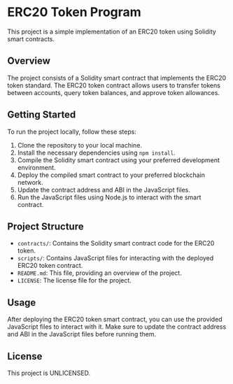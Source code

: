 

# ERC20 Token Program 

This project is a simple implementation of an ERC20 token using Solidity smart contracts.

## Overview

The project consists of a Solidity smart contract that implements the ERC20 token standard. The ERC20 token contract allows users to transfer tokens between accounts, query token balances, and approve token allowances.

## Getting Started

To run the project locally, follow these steps:

1. Clone the repository to your local machine.
2. Install the necessary dependencies using `npm install`.
3. Compile the Solidity smart contract using your preferred development environment.
4. Deploy the compiled smart contract to your preferred blockchain network.
5. Update the contract address and ABI in the JavaScript files.
6. Run the JavaScript files using Node.js to interact with the smart contract.

## Project Structure

- `contracts/`: Contains the Solidity smart contract code for the ERC20 token.
- `scripts/`: Contains JavaScript files for interacting with the deployed ERC20 token contract.
- `README.md`: This file, providing an overview of the project.
- `LICENSE`: The license file for the project.

## Usage

After deploying the ERC20 token smart contract, you can use the provided JavaScript files to interact with it. Make sure to update the contract address and ABI in the JavaScript files before running them.

## License
This project is UNLICENSED.


